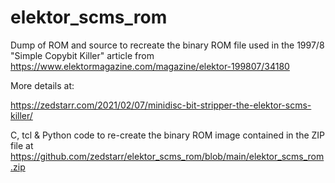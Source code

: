 # elektor_scms_rom
Dump of ROM and source to recreate the binary ROM file used in the 1997/8 "Simple Copybit Killer" article from https://www.elektormagazine.com/magazine/elektor-199807/34180

More details at:

https://zedstarr.com/2021/02/07/minidisc-bit-stripper-the-elektor-scms-killer/

C, tcl & Python code to re-create the binary ROM image contained in the ZIP file at https://github.com/zedstarr/elektor_scms_rom/blob/main/elektor_scms_rom.zip
